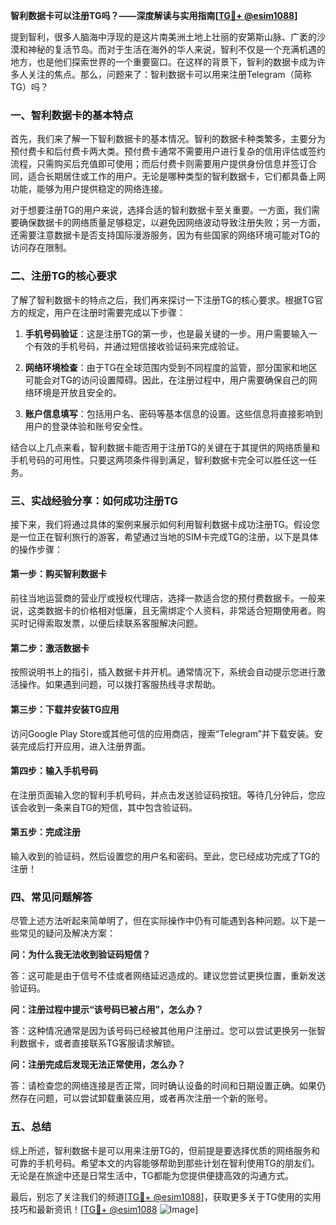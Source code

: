**智利数据卡可以注册TG吗？——深度解读与实用指南[[TG💪+ @esim1088](https://t.me/s/esim1088)]**

提到智利，很多人脑海中浮现的是这片南美洲土地上壮丽的安第斯山脉、广袤的沙漠和神秘的复活节岛。而对于生活在海外的华人来说，智利不仅是一个充满机遇的地方，也是他们探索世界的一个重要窗口。在这样的背景下，智利的数据卡成为许多人关注的焦点。那么，问题来了：智利数据卡可以用来注册Telegram（简称TG）吗？

### 一、智利数据卡的基本特点

首先，我们来了解一下智利数据卡的基本情况。智利的数据卡种类繁多，主要分为预付费卡和后付费卡两大类。预付费卡通常不需要用户进行复杂的信用评估或签约流程，只需购买后充值即可使用；而后付费卡则需要用户提供身份信息并签订合同，适合长期居住或工作的用户。无论是哪种类型的智利数据卡，它们都具备上网功能，能够为用户提供稳定的网络连接。

对于想要注册TG的用户来说，选择合适的智利数据卡至关重要。一方面，我们需要确保数据卡的网络质量足够稳定，以避免因网络波动导致注册失败；另一方面，还需要注意数据卡是否支持国际漫游服务，因为有些国家的网络环境可能对TG的访问存在限制。

### 二、注册TG的核心要求

了解了智利数据卡的特点之后，我们再来探讨一下注册TG的核心要求。根据TG官方的规定，用户在注册时需要完成以下步骤：

1. **手机号码验证**：这是注册TG的第一步，也是最关键的一步。用户需要输入一个有效的手机号码，并通过短信接收验证码来完成验证。
   
2. **网络环境检查**：由于TG在全球范围内受到不同程度的监管，部分国家和地区可能会对TG的访问设置障碍。因此，在注册过程中，用户需要确保自己的网络环境是开放且安全的。

3. **账户信息填写**：包括用户名、密码等基本信息的设置。这些信息将直接影响到用户的登录体验和账号安全性。

结合以上几点来看，智利数据卡能否用于注册TG的关键在于其提供的网络质量和手机号码的可用性。只要这两项条件得到满足，智利数据卡完全可以胜任这一任务。

### 三、实战经验分享：如何成功注册TG

接下来，我们将通过具体的案例来展示如何利用智利数据卡成功注册TG。假设您是一位正在智利旅行的游客，希望通过当地的SIM卡完成TG的注册，以下是具体的操作步骤：

#### 第一步：购买智利数据卡

前往当地运营商的营业厅或授权代理店，选择一款适合您的预付费数据卡。一般来说，这类数据卡的价格相对低廉，且无需绑定个人资料，非常适合短期使用者。购买时记得索取发票，以便后续联系客服解决问题。

#### 第二步：激活数据卡

按照说明书上的指引，插入数据卡并开机。通常情况下，系统会自动提示您进行激活操作。如果遇到问题，可以拨打客服热线寻求帮助。

#### 第三步：下载并安装TG应用

访问Google Play Store或其他可信的应用商店，搜索“Telegram”并下载安装。安装完成后打开应用，进入注册界面。

#### 第四步：输入手机号码

在注册页面输入您的智利手机号码，并点击发送验证码按钮。等待几分钟后，您应该会收到一条来自TG的短信，其中包含验证码。

#### 第五步：完成注册

输入收到的验证码，然后设置您的用户名和密码。至此，您已经成功完成了TG的注册！

### 四、常见问题解答

尽管上述方法听起来简单明了，但在实际操作中仍有可能遇到各种问题。以下是一些常见的疑问及解决方案：

**问：为什么我无法收到验证码短信？**

答：这可能是由于信号不佳或者网络延迟造成的。建议您尝试更换位置，重新发送验证码。

**问：注册过程中提示“该号码已被占用”，怎么办？**

答：这种情况通常是因为该号码已经被其他用户注册过。您可以尝试更换另一张智利数据卡，或者直接联系TG客服请求解锁。

**问：注册完成后发现无法正常使用，怎么办？**

答：请检查您的网络连接是否正常，同时确认设备的时间和日期设置正确。如果仍然存在问题，可以尝试卸载重装应用，或者再次注册一个新的账号。

### 五、总结

综上所述，智利数据卡是可以用来注册TG的，但前提是要选择优质的网络服务和可靠的手机号码。希望本文的内容能够帮助到那些计划在智利使用TG的朋友们。无论是在旅途中还是日常生活中，TG都能为您提供便捷高效的沟通方式。

最后，别忘了关注我们的频道[[TG💪+ @esim1088](https://t.me/s/esim1088)]，获取更多关于TG使用的实用技巧和最新资讯！[[TG💪+ @esim1088](https://t.me/s/esim1088) ![Image](https://i.postimg.cc/4NQfJmqS/Snipaste-2025-05-13-00-14-12.png)]